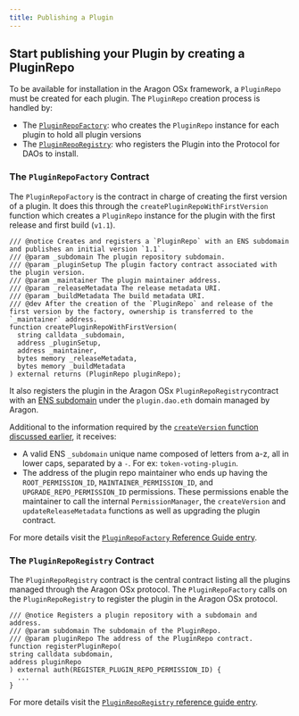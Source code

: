```yaml
---
title: Publishing a Plugin
---
```


## Start publishing your Plugin by creating a PluginRepo

To be available for installation in the Aragon OSx framework, a `PluginRepo` must be created for each plugin. The `PluginRepo` creation process is handled by:

- The [`PluginRepoFactory`](../../../../03-reference-guide/framework/plugin/repo/PluginRepoFactory.md): who creates the `PluginRepo` instance for each plugin to hold all plugin versions
- The [`PluginRepoRegistry`](../../../../03-reference-guide/framework/plugin/repo/PluginRepoRegistry.md): who registers the Plugin into the Protocol for DAOs to install.

<!-- TODO
- call `createPluginRepoWithFirstVersion` in `PluginRepoFactory`
- this creates the `PluginRepo` with a `1.1` version release and registers it in the `PluginRepoRegistry` with an ENS name

For all subsequent builds and releases, `createVersion` inside the registered `PluginRepo` has to be called.
 -->

### The `PluginRepoFactory` Contract

The `PluginRepoFactory` is the contract in charge of creating the first version of a plugin. It does this through the `createPluginRepoWithFirstVersion` function which creates a `PluginRepo` instance for the plugin with the first release and first build (`v1.1`).

```solidity title="@aragon/framework/repo/PluginRepoFactory.sol"
/// @notice Creates and registers a `PluginRepo` with an ENS subdomain and publishes an initial version `1.1`.
/// @param _subdomain The plugin repository subdomain.
/// @param _pluginSetup The plugin factory contract associated with the plugin version.
/// @param _maintainer The plugin maintainer address.
/// @param _releaseMetadata The release metadata URI.
/// @param _buildMetadata The build metadata URI.
/// @dev After the creation of the `PluginRepo` and release of the first version by the factory, ownership is transferred to the `_maintainer` address.
function createPluginRepoWithFirstVersion(
  string calldata _subdomain,
  address _pluginSetup,
  address _maintainer,
  bytes memory _releaseMetadata,
  bytes memory _buildMetadata
) external returns (PluginRepo pluginRepo);
```

It also registers the plugin in the Aragon OSx `PluginRepoRegistry`contract with an [ENS subdomain](../../03-ens-names.md) under the `plugin.dao.eth` domain managed by Aragon.

Additional to the information required by the [`createVersion` function discussed earlier](./index.md/#the-pluginrepo-contract), it receives:

- A valid ENS `_subdomain` unique name composed of letters from a-z, all in lower caps, separated by a `-`. For ex: `token-voting-plugin`.
- The address of the plugin repo maintainer who ends up having the `ROOT_PERMISSION_ID`, `MAINTAINER_PERMISSION_ID`, and `UPGRADE_REPO_PERMISSION_ID` permissions. These permissions enable the maintainer to call the internal `PermissionManager`, the `createVersion` and `updateReleaseMetadata` functions as well as upgrading the plugin contract.

For more details visit the [`PluginRepoFactory` Reference Guide entry](../../../../03-reference-guide/framework/plugin/repo/PluginRepoFactory.md).

### The `PluginRepoRegistry` Contract

The `PluginRepoRegistry` contract is the central contract listing all the plugins managed through the Aragon OSx protocol. The `PluginRepoFactory` calls on the `PluginRepoRegistry` to register the plugin in the Aragon OSx protocol.

```solidity title="@aragon/framework/PluginRepoRegistry.sol"
/// @notice Registers a plugin repository with a subdomain and address.
/// @param subdomain The subdomain of the PluginRepo.
/// @param pluginRepo The address of the PluginRepo contract.
function registerPluginRepo(
string calldata subdomain,
address pluginRepo
) external auth(REGISTER_PLUGIN_REPO_PERMISSION_ID) {
  ...
}
```

For more details visit the [`PluginRepoRegistry` reference guide entry](../../../../03-reference-guide/framework/plugin/repo/PluginRepoRegistry.md).

